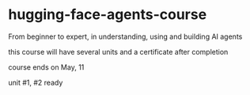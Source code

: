 # hugging-face-agents-course

From beginner to expert, in understanding, using and building AI agents

this course will have several units and a certificate after completion

course ends on May, 11

unit #1, #2 ready
